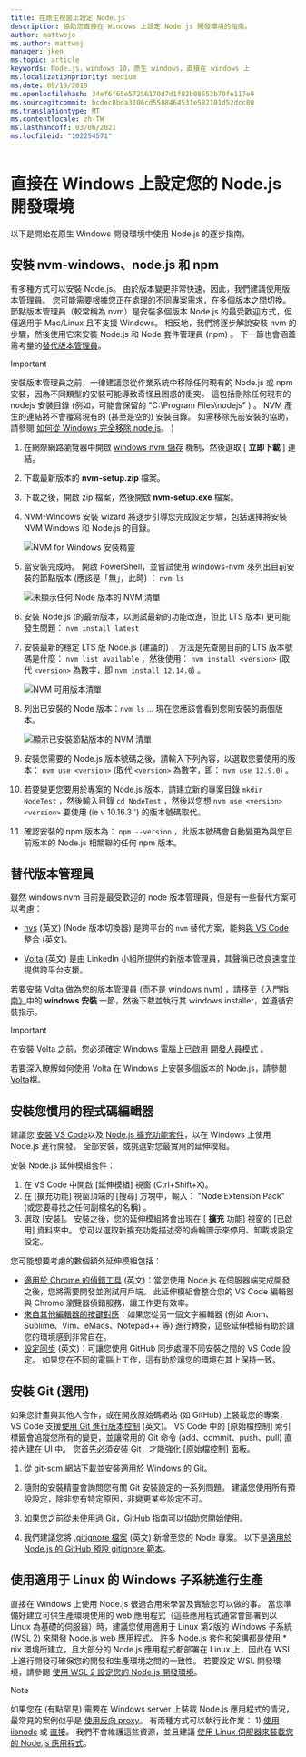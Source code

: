 ```yaml
---
title: 在原生視窗上設定 Node.js
description: 協助您直接在 Windows 上設定 Node.js 開發環境的指南。
author: mattwojo
ms.author: mattwoj
manager: jken
ms.topic: article
keywords: Node.js，windows 10，原生 windows，直接在 windows 上
ms.localizationpriority: medium
ms.date: 09/19/2019
ms.openlocfilehash: 34ef6f65e57256170d7d1f82b08653b70fe117e9
ms.sourcegitcommit: bcdec8bda3106cd5588464531e582101d52dcc80
ms.translationtype: MT
ms.contentlocale: zh-TW
ms.lasthandoff: 03/06/2021
ms.locfileid: "102254571"
---
```

# <a name="set-up-your-nodejs-development-environment-directly-on-windows"></a>直接在 Windows 上設定您的 Node.js 開發環境

以下是開始在原生 Windows 開發環境中使用 Node.js 的逐步指南。

## <a name="install-nvm-windows-nodejs-and-npm"></a>安裝 nvm-windows、node.js 和 npm

有多種方式可以安裝 Node.js。 由於版本變更非常快速，因此，我們建議使用版本管理員。 您可能需要根據您正在處理的不同專案需求，在多個版本之間切換。 節點版本管理員（較常稱為 nvm）是安裝多個版本 Node.js 的最受歡迎方式，但僅適用于 Mac/Linux 且不支援 Windows。 相反地，我們將逐步解說安裝 nvm 的步驟，然後使用它來安裝 Node.js 和 Node 套件管理員 (npm) 。 下一節也會涵蓋需考量的[替代版本管理員](#alternative-version-managers)。

> [!IMPORTANT]
> 安裝版本管理員之前，一律建議您從作業系統中移除任何現有的 Node.js 或 npm 安裝，因為不同類型的安裝可能導致奇怪且困惑的衝突。 這包括刪除任何現有的 nodejs 安裝目錄 (例如，可能會保留的 "C:\Program Files\nodejs" ) 。 NVM 產生的連結將不會覆寫現有的 (甚至是空的) 安裝目錄。 如需移除先前安裝的協助，請參閱 [如何從 Windows 完全移除 node.js](https://stackoverflow.com/questions/20711240/how-to-completely-remove-node-js-from-windows)。 ) 

1. 在網際網路瀏覽器中開啟 [windows nvm 儲存](https://github.com/coreybutler/nvm-windows#node-version-manager-nvm-for-windows) 機制，然後選取 [ **立即下載** ] 連結。
2. 下載最新版本的 **nvm-setup.zip** 檔案。
3. 下載之後，開啟 zip 檔案，然後開啟 **nvm-setup.exe** 檔案。
4. NVM-Windows 安裝 wizard 將逐步引導您完成設定步驟，包括選擇將安裝 NVM Windows 和 Node.js 的目錄。

    ![NVM for Windows 安裝精靈](../images/install-nvm-for-windows-wizard.png)

5. 當安裝完成時。 開啟 PowerShell，並嘗試使用 windows-nvm 來列出目前安裝的節點版本 (應該是「無」，此時) ： `nvm ls`

    ![未顯示任何 Node 版本的 NVM 清單](../images/windows-nvm-powershell-no-node.png)

6. 安裝 Node.js (的最新版本，以測試最新的功能改進，但比 LTS 版本) 更可能發生問題： `nvm install latest`

7. 安裝最新的穩定 LTS 版 Node.js (建議的) ，方法是先查閱目前的 LTS 版本號碼是什麼： `nvm list available` ，然後使用： `nvm install <version>` (取代 `<version>` 為數字，即 `nvm install 12.14.0`) 。

    ![NVM 可用版本清單](../images/windows-nvm-list.png)

8. 列出已安裝的 Node 版本：`nvm ls` ... 現在您應該會看到您剛安裝的兩個版本。

    ![顯示已安裝節點版本的 NVM 清單](../images/windows-nvm-node-installs.png)

9. 安裝您需要的 Node.js 版本號碼之後，請輸入下列內容，以選取您要使用的版本： `nvm use <version>` (取代 `<version>` 為數字，即： `nvm use 12.9.0`) 。

10. 若要變更您要用於專案的 Node.js 版本，請建立新的專案目錄 `mkdir NodeTest` ，然後輸入目錄 `cd NodeTest` ，然後以您想 `nvm use <version>` `<version>` 要使用 (ie v 10.16.3 ') 的版本號碼取代。

11. 確認安裝的 npm 版本為： `npm --version` ，此版本號碼會自動變更為與您目前版本的 Node.js 相關聯的任何 npm 版本。

## <a name="alternative-version-managers"></a>替代版本管理員

雖然 windows nvm 目前是最受歡迎的 node 版本管理員，但是有一些替代方案可以考慮：

- [nvs](https://github.com/jasongin/nvs) \(英文\) (Node 版本切換器) 是跨平台的 `nvm` 替代方案，能夠[與 VS Code 整合](https://github.com/jasongin/nvs/blob/master/doc/VSCODE.md) \(英文\)。

- [Volta](https://github.com/volta-cli/volta#installing-volta) \(英文\) 是由 LinkedIn 小組所提供的新版本管理員，其聲稱已改良速度並提供跨平台支援。

若要安裝 Volta 做為您的版本管理員 (而不是 windows nvm) ，請移至《[入門指南》](https://docs.volta.sh/guide/getting-started)中的 **windows 安裝** 一節，然後下載並執行其 windows installer，並遵循安裝指示。

> [!IMPORTANT]
> 在安裝 Volta 之前，您必須確定 Windows 電腦上已啟用 [開發人員模式](/windows/uwp/get-started/enable-your-device-for-development#accessing-settings-for-developers) 。

若要深入瞭解如何使用 Volta 在 Windows 上安裝多個版本的 Node.js，請參閱 [Volta](https://docs.volta.sh/guide/understanding#managing-your-toolchain)檔。

## <a name="install-your-favorite-code-editor"></a>安裝您慣用的程式碼編輯器

建議您 [安裝 VS Code](https://code.visualstudio.com)以及 [Node.js 擴充功能套件](https://marketplace.visualstudio.com/items?itemName=waderyan.nodejs-extension-pack)，以在 Windows 上使用 Node.js 進行開發。 全部安裝，或挑選對您最實用的延伸模組。

安裝 Node.js 延伸模組套件：

1. 在 VS Code 中開啟 [延伸模組] 視窗 (Ctrl+Shift+X)。
2. 在 [擴充功能] 視窗頂端的 [搜尋] 方塊中，輸入： "Node Extension Pack" (或您要尋找之任何副檔名的名稱) 。
3. 選取 [安裝]。 安裝之後，您的延伸模組將會出現在 [ **擴充** 功能] 視窗的 [已啟用] 資料夾中。 您可以選取新擴充功能描述旁的齒輪圖示來停用、卸載或設定設定。

您可能想要考慮的數個額外延伸模組包括：

- [適用於 Chrome 的偵錯工具](https://code.visualstudio.com/blogs/2016/02/23/introducing-chrome-debugger-for-vs-code) \(英文\)：當您使用 Node.js 在伺服器端完成開發之後，您將需要開發並測試用戶端。 此延伸模組會整合您的 VS Code 編輯器與 Chrome 瀏覽器偵錯服務，讓工作更有效率。
- [來自其他編輯器的按鍵對應](https://marketplace.visualstudio.com/search?target=VSCode&category=Keymaps&sortBy=Downloads)：如果您從另一個文字編輯器 (例如 Atom、Sublime、Vim、eMacs、Notepad++ 等) 進行轉換，這些延伸模組有助於讓您的環境感到非常自在。
- [設定同步](https://marketplace.visualstudio.com/items?itemName=Shan.code-settings-sync) \(英文\)：可讓您使用 GitHub 同步處理不同安裝之間的 VS Code 設定。 如果您在不同的電腦上工作，這有助於讓您的環境在其上保持一致。

## <a name="install-git-optional"></a>安裝 Git (選用)

如果您計畫與其他人合作，或在開放原始碼網站 (如 GitHub) 上裝載您的專案，VS Code 支援[使用 Git 進行版本控制](https://code.visualstudio.com/docs/editor/versioncontrol#_git-support) \(英文\)。 VS Code 中的 [原始檔控制] 索引標籤會追蹤您所有的變更，並讓常用的 Git 命令 (add、commit、push、pull) 直接內建在 UI 中。 您首先必須安裝 Git，才能強化 [原始檔控制] 面板。

1. 從 [git-scm 網站](https://git-scm.com/download/win)下載並安裝適用於 Windows 的 Git。

2. 隨附的安裝精靈會詢問您有關 Git 安裝設定的一系列問題。 建議您使用所有預設設定，除非您有特定原因，非變更某些設定不可。

3. 如果您之前從未使用過 Git，[GitHub 指南](https://guides.github.com/)可以協助您開始使用。

4. 我們建議您將 [.gitignore 檔案](https://help.github.com/en/articles/ignoring-files) \(英文\) 新增至您的 Node 專案。 以下是[適用於 Node.js 的 GitHub 預設 gitignore 範本](https://github.com/github/gitignore/blob/master/Node.gitignore)。

## <a name="use-windows-subsystem-for-linux-for-production"></a>使用適用于 Linux 的 Windows 子系統進行生產

直接在 Windows 上使用 Node.js 很適合用來學習及實驗您可以做的事。 當您準備好建立可供生產環境使用的 web 應用程式（這些應用程式通常會部署到以 Linux 為基礎的伺服器）時，建議您使用適用于 Linux 第2版的 Windows 子系統 (WSL 2) 來開發 Node.js web 應用程式。 許多 Node.js 套件和架構都是使用 * nix 環境所建立，且大部分的 Node.js 應用程式都部署在 Linux 上，因此在 WSL 上進行開發可確保您的開發和生產環境之間的一致性。 若要設定 WSL 開發環境，請參閱 [使用 WSL 2 設定您的 Node.js 開發環境](./setup-on-wsl2.md)。

> [!NOTE]
> 如果您在 (有點罕見) 需要在 Windows server 上裝載 Node.js 應用程式的情況，最常見的案例似乎是 [使用反向 proxy](https://medium.com/intrinsic/why-should-i-use-a-reverse-proxy-if-node-js-is-production-ready-5a079408b2ca)。 有兩種方式可以執行此作業： 1) [使用 iisnode](https://harveywilliams.net/blog/installing-iisnode) 或 [直接](https://dev.to/petereysermans/hosting-a-node-js-application-on-windows-with-iis-as-reverse-proxy-397b)。 我們不會維護這些資源，並且建議 [使用 Linux 伺服器來裝載您的 Node.js 應用程式](/azure/app-service/app-service-web-get-started-nodejs)。